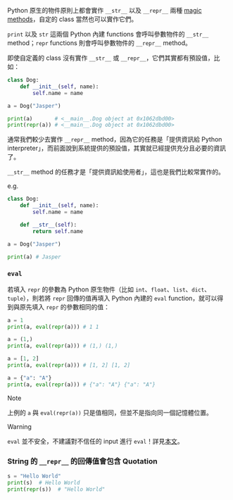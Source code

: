 Python 原生的物件原則上都會實作 `__str__` 以及 `__repr__` 兩種 [magic methods](</Programming Language/Python/Magic Method & Magic Attribute.md>)，自定的 class 當然也可以實作它們。

`print` 以及 `str` 這兩個 Python 內建 functions 會呼叫參數物件的 `__str__` method；`repr` functions 則會呼叫參數物件的 `__repr__` method。

即使自定義的 class 沒有實作 `__str__` 或 `__repr__`，它們其實都有預設值，比如：

```Python
class Dog:
    def __init__(self, name):
        self.name = name

a = Dog("Jasper")

print(a)       # <__main__.Dog object at 0x1062dbd00>
print(repr(a)) # <__main__.Dog object at 0x1062dbd00>
```

通常我們較少去實作 `__repr__` method，因為它的任務是「提供資訊給 Python interpreter」，而前面說到系統提供的預設值，其實就已經提供充分且必要的資訊了。

`__str__` method 的任務才是「提供資訊給使用者」，這也是我們比較常實作的。

e.g.

```Python
class Dog:
    def __init__(self, name):
        self.name = name

    def __str__(self):
        return self.name

a = Dog("Jasper")

print(a) # Jasper
```

### `eval`

若填入 `repr` 的參數為 Python 原生物件（比如 `int`、`float`、`list`、`dict`、`tuple`），則若將 `repr` 回傳的值再填入 Python 內建的 `eval` function，就可以得到與原先填入 `repr` 的參數相同的值：

```Python
a = 1
print(a, eval(repr(a))) # 1 1

a = (1,)
print(a, eval(repr(a))) # (1,) (1,)

a = [1, 2]
print(a, eval(repr(a))) # [1, 2] [1, 2]

a = {"a": "A"}
print(a, eval(repr(a))) # {"a": "A"} {"a": "A"}
```

>[!Note]
>上例的 `a` 與 `eval(repr(a))` 只是值相同，但並不是指向同一個記憶體位置。

>[!Warning]
>`eval` 並不安全，不建議對不信任的 input 進行 `eval`！詳見[本文](https://nedbatchelder.com/blog/201206/eval_really_is_dangerous.html)。

### String 的 `__repr__` 的回傳值會包含 Quotation

```Python
s = "Hello World"
print(s)  # Hello World
print(repr(s))  # "Hello World"
```
